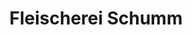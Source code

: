 ---
title: "Fleischerei Schumm"
url: /ilmenau/fleischerei-schumm-strasse-des-friedens/
shop: Metzgerei
---